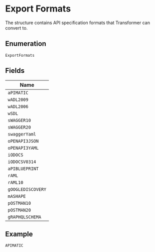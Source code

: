 
# Export Formats

The structure contains API specification formats that Transformer can convert to.

## Enumeration

`ExportFormats`

## Fields

| Name |
|  --- |
| `aPIMATIC` |
| `wADL2009` |
| `wADL2006` |
| `wSDL` |
| `sWAGGER10` |
| `sWAGGER20` |
| `swaggerYaml` |
| `oPENAPI3JSON` |
| `oPENAPI3YAML` |
| `iODOCS` |
| `iODOCSV0314` |
| `aPIBLUEPRINT` |
| `rAML` |
| `rAML10` |
| `gOOGLEDISCOVERY` |
| `mASHAPE` |
| `pOSTMAN10` |
| `pOSTMAN20` |
| `gRAPHQLSCHEMA` |

## Example

```
APIMATIC
```

